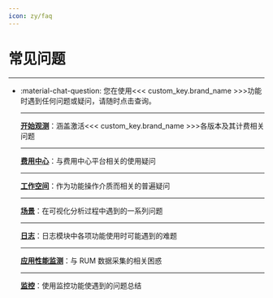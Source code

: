 ```yaml
---
icon: zy/faq
---
```

# 常见问题

---


<div class="grid cards" markdown>

-   :material-chat-question: 您在使用<<< custom_key.brand_name >>>功能时遇到任何问题或疑问，请随时点击查询。


    ---

    [__开始观测__](../billing/faq/index.md)：涵盖激活<<< custom_key.brand_name >>>各版本及其计费相关问题

    ---

    [__费用中心__](../billing-center/faq.md)：与费用中心平台相关的使用疑问

    ---

    [__工作空间__](../management/faq.md)：作为功能操作介质而相关的普遍疑问

    ---

    [__场景__](../scene/faq.md)：在可视化分析过程中遇到的一系列问题

    ---

    [__日志__](../logs/faq.md)：日志模块中各项功能使用时可能遇到的难题

    ---

    [__应用性能监测__](../application-performance-monitoring/faq.md)：与 RUM 数据采集的相关困惑

    ---

    [__监控__](../monitoring/faq.md)：使用监控功能使遇到的问题总结

    </div>